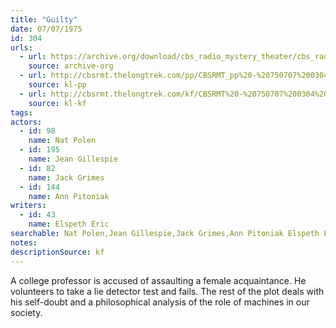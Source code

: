 ```yaml
---
title: "Guilty"
date: 07/07/1975
id: 304
urls: 
  - url: https://archive.org/download/cbs_radio_mystery_theater/cbs_radio_mystery_theater-0301-0350.zip/cbs_radio_mystery_theater-0301-0350%2Fcbsrmt_0304_guilty.mp3
    source: archive-org
  - url: http://cbsrmt.thelongtrek.com/pp/CBSRMT_pp%20-%20750707%200304%20Guilty.mp3
    source: kl-pp
  - url: http://cbsrmt.thelongtrek.com/kf/CBSRMT%20-%20750707%200304%20Guilty_kf.mp3
    source: kl-kf
tags: 
actors:  
  - id: 98
    name: Nat Polen  
  - id: 195
    name: Jean Gillespie  
  - id: 82
    name: Jack Grimes  
  - id: 144
    name: Ann Pitoniak
writers:  
  - id: 43
    name: Elspeth Eric
searchable: Nat Polen,Jean Gillespie,Jack Grimes,Ann Pitoniak Elspeth Eric
notes: 
descriptionSource: kf
---
```

A college professor is accused of assaulting a female acquaintance. He volunteers to take a lie detector test and fails. The rest of the plot deals with his self-doubt and a philosophical analysis of the role of machines in our society.